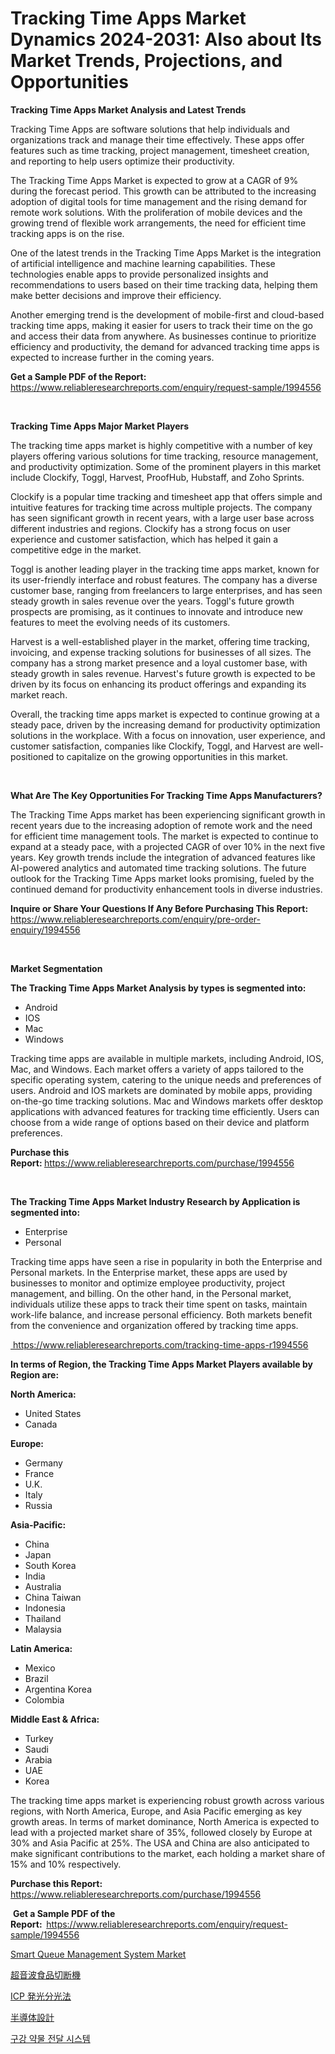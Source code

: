 <p><h1>Tracking Time Apps Market Dynamics 2024-2031: Also about Its Market Trends, Projections, and Opportunities</h1></p><p><strong>Tracking Time Apps Market Analysis and Latest Trends</strong></p>
<p><p>Tracking Time Apps are software solutions that help individuals and organizations track and manage their time effectively. These apps offer features such as time tracking, project management, timesheet creation, and reporting to help users optimize their productivity.</p><p>The Tracking Time Apps Market is expected to grow at a CAGR of 9% during the forecast period. This growth can be attributed to the increasing adoption of digital tools for time management and the rising demand for remote work solutions. With the proliferation of mobile devices and the growing trend of flexible work arrangements, the need for efficient time tracking apps is on the rise.</p><p>One of the latest trends in the Tracking Time Apps Market is the integration of artificial intelligence and machine learning capabilities. These technologies enable apps to provide personalized insights and recommendations to users based on their time tracking data, helping them make better decisions and improve their efficiency.</p><p>Another emerging trend is the development of mobile-first and cloud-based tracking time apps, making it easier for users to track their time on the go and access their data from anywhere. As businesses continue to prioritize efficiency and productivity, the demand for advanced tracking time apps is expected to increase further in the coming years.</p></p>
<p><strong>Get a Sample PDF of the Report:&nbsp;</strong> <a href="https://www.reliableresearchreports.com/enquiry/request-sample/1994556">https://www.reliableresearchreports.com/enquiry/request-sample/1994556</a></p>
<p>&nbsp;</p>
<p><strong>Tracking Time Apps Major Market Players</strong></p>
<p><p>The tracking time apps market is highly competitive with a number of key players offering various solutions for time tracking, resource management, and productivity optimization. Some of the prominent players in this market include Clockify, Toggl, Harvest, ProofHub, Hubstaff, and Zoho Sprints.</p><p>Clockify is a popular time tracking and timesheet app that offers simple and intuitive features for tracking time across multiple projects. The company has seen significant growth in recent years, with a large user base across different industries and regions. Clockify has a strong focus on user experience and customer satisfaction, which has helped it gain a competitive edge in the market.</p><p>Toggl is another leading player in the tracking time apps market, known for its user-friendly interface and robust features. The company has a diverse customer base, ranging from freelancers to large enterprises, and has seen steady growth in sales revenue over the years. Toggl's future growth prospects are promising, as it continues to innovate and introduce new features to meet the evolving needs of its customers.</p><p>Harvest is a well-established player in the market, offering time tracking, invoicing, and expense tracking solutions for businesses of all sizes. The company has a strong market presence and a loyal customer base, with steady growth in sales revenue. Harvest's future growth is expected to be driven by its focus on enhancing its product offerings and expanding its market reach.</p><p>Overall, the tracking time apps market is expected to continue growing at a steady pace, driven by the increasing demand for productivity optimization solutions in the workplace. With a focus on innovation, user experience, and customer satisfaction, companies like Clockify, Toggl, and Harvest are well-positioned to capitalize on the growing opportunities in this market.</p></p>
<p>&nbsp;</p>
<p><strong>What Are The Key Opportunities For Tracking Time Apps Manufacturers?</strong></p>
<p><p>The Tracking Time Apps market has been experiencing significant growth in recent years due to the increasing adoption of remote work and the need for efficient time management tools. The market is expected to continue to expand at a steady pace, with a projected CAGR of over 10% in the next five years. Key growth trends include the integration of advanced features like AI-powered analytics and automated time tracking solutions. The future outlook for the Tracking Time Apps market looks promising, fueled by the continued demand for productivity enhancement tools in diverse industries.</p></p>
<p><strong>Inquire or Share Your Questions If Any Before Purchasing This Report:</strong> <a href="https://www.reliableresearchreports.com/enquiry/pre-order-enquiry/1994556">https://www.reliableresearchreports.com/enquiry/pre-order-enquiry/1994556</a></p>
<p>&nbsp;</p>
<p><strong>Market Segmentation</strong></p>
<p><strong>The Tracking Time Apps Market Analysis by types is segmented into:</strong></p>
<p><ul><li>Android</li><li>IOS</li><li>Mac</li><li>Windows</li></ul></p>
<p><p>Tracking time apps are available in multiple markets, including Android, IOS, Mac, and Windows. Each market offers a variety of apps tailored to the specific operating system, catering to the unique needs and preferences of users. Android and IOS markets are dominated by mobile apps, providing on-the-go time tracking solutions. Mac and Windows markets offer desktop applications with advanced features for tracking time efficiently. Users can choose from a wide range of options based on their device and platform preferences.</p></p>
<p><strong>Purchase this Report:&nbsp;</strong><a href="https://www.reliableresearchreports.com/purchase/1994556">https://www.reliableresearchreports.com/purchase/1994556</a></p>
<p>&nbsp;</p>
<p><strong>The Tracking Time Apps Market Industry Research by Application is segmented into:</strong></p>
<p><ul><li>Enterprise</li><li>Personal</li></ul></p>
<p><p>Tracking time apps have seen a rise in popularity in both the Enterprise and Personal markets. In the Enterprise market, these apps are used by businesses to monitor and optimize employee productivity, project management, and billing. On the other hand, in the Personal market, individuals utilize these apps to track their time spent on tasks, maintain work-life balance, and increase personal efficiency. Both markets benefit from the convenience and organization offered by tracking time apps.</p></p>
<p><a href="https://www.reliableresearchreports.com/tracking-time-apps-r1994556">&nbsp;https://www.reliableresearchreports.com/tracking-time-apps-r1994556</a></p>
<p><strong>In terms of Region, the Tracking Time Apps Market Players available by Region are:</strong></p>
<p>
    <p> <strong> North America: </strong>
        <ul>
            <li>United States</li>
            <li>Canada</li>
        </ul>
        </p> 
    <p> <strong> Europe: </strong>
        <ul>
            <li>Germany</li>
            <li>France</li>
            <li>U.K.</li>
            <li>Italy</li>
            <li>Russia</li>
        </ul>
        </p> 
    <p> <strong> Asia-Pacific: </strong>
        <ul>
            <li>China</li>
            <li>Japan</li>
            <li>South Korea</li>
            <li>India</li>
            <li>Australia</li>
            <li>China Taiwan</li>
            <li>Indonesia</li>
            <li>Thailand</li>
            <li>Malaysia</li>
        </ul>
        </p> 
    <p> <strong> Latin America: </strong>
        <ul>
            <li>Mexico</li>
            <li>Brazil</li>
            <li>Argentina Korea</li>
            <li>Colombia</li>
        </ul>
        </p> 
    <p> <strong> Middle East & Africa: </strong>
        <ul>
            <li>Turkey</li>
            <li>Saudi</li>
            <li>Arabia</li>
            <li>UAE</li>
            <li>Korea</li>
        </ul>
    </p>
    </p>
<p><p>The tracking time apps market is experiencing robust growth across various regions, with North America, Europe, and Asia Pacific emerging as key growth areas. In terms of market dominance, North America is expected to lead with a projected market share of 35%, followed closely by Europe at 30% and Asia Pacific at 25%. The USA and China are also anticipated to make significant contributions to the market, each holding a market share of 15% and 10% respectively.</p></p>
<p><strong>Purchase this Report: </strong><a href="https://www.reliableresearchreports.com/purchase/1994556">https://www.reliableresearchreports.com/purchase/1994556</a></p>
<p>&nbsp;<strong>Get a Sample PDF of the Report:&nbsp;&nbsp;</strong><a href="https://www.reliableresearchreports.com/enquiry/request-sample/1994556">https://www.reliableresearchreports.com/enquiry/request-sample/1994556</a></p>
<p><strong></strong></p>
<p><p><a href="https://github.com/Sinjinluong3e0awx2m195k76/Market-Research-Report-List-2/blob/main/smart-queue-management-system-market.md">Smart Queue Management System Market</a></p><p><a href="https://github.com/RaeJenkins1952/Market-Research-Report-List-1/blob/main/993471132501.md">超音波食品切断機</a></p><p><a href="https://medium.com/@frankfurter35566/icp%E3%82%AA%E3%83%97%E3%83%86%E3%82%A3%E3%82%AB%E3%83%AB%E3%82%A8%E3%83%9F%E3%83%83%E3%82%B7%E3%83%A7%E3%83%B3%E5%88%86%E5%85%89%E5%B8%82%E5%A0%B4%E3%81%AE%E5%88%86%E6%9E%90-%E3%82%B0%E3%83%AD%E3%83%BC%E3%83%90%E3%83%AB%E7%94%A3%E6%A5%AD%E3%81%AE%E5%B1%95%E6%9C%9B%E3%81%A8%E4%BA%88%E6%B8%AC-2024%E5%B9%B4%E3%81%8B%E3%82%892031%E5%B9%B4-1e7d30a56633">ICP 発光分光法</a></p><p><a href="https://github.com/andrade7361/Market-Research-Report-List-1/blob/main/928376832497.md">半導体設計</a></p><p><a href="https://medium.com/@fredajerde/%EA%B5%AC%EA%B0%95-%EC%95%BD%EB%AC%BC-%EC%A0%84%EB%8B%AC-%EC%8B%9C%EC%8A%A4%ED%85%9C-%EC%8B%9C%EC%9E%A5-%EC%A0%84%EB%A7%9D-%EC%82%B0%EC%97%85-%EA%B0%9C%EC%9A%94-%EB%B0%8F-%EC%98%88%EC%B8%A1-2024%EB%85%84%EB%B6%80%ED%84%B0-2031%EB%85%84%EA%B9%8C%EC%A7%80-48043612a678">구강 약물 전달 시스템</a></p></p>